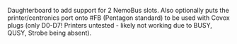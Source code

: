 Daughterboard to add support for 2 NemoBus slots. Also optionally puts the printer/centronics port onto #FB (Pentagon standard) to be used with Covox plugs (only D0-D7! Printers untested - likely not working due to BUSY, QUSY, Strobe being absent).
